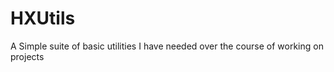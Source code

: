 HXUtils
==========
A Simple suite of basic utilities I have needed over the course of working on projects
